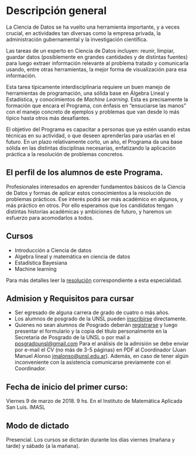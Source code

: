 # Descripción general

La Ciencia de Datos se ha vuelto una herramienta importante, y a veces crucial, en actividades tan diversas como la empresa privada, la administración gubernamental y la investigación científica.

Las tareas de un experto en Ciencia de Datos incluyen: reunir, limpiar, guardar datos (posiblemente en grandes cantidades y de distintas fuentes) para luego extraer información relevante al problema tratado y comunicarla usando, entre otras herramientas, la mejor forma de visualización para esa información.

Esta tarea típicamente interdisciplinaria requiere un buen manejo de herramientas de programación, una sólida base en Álgebra Lineal y Estadística, y conocimientos de _Machine Learning_. Esta es precisamente la formación que encara el Programa, con énfasis en “ensuciarse las manos” con el manejo concreto de ejemplos y problemas que van desde lo más típico hasta otros más desafiantes.

El objetivo del Programa es capacitar a personas que ya estén usando estas técnicas en su actividad, o que deseen aprenderlas para usarlas en el futuro. En un plazo relativamente corto, un año,  el Programa da una base sólida en las distintas disciplinas necesarias, enfatizando la aplicación práctica a la  resolución de problemas concretos.

## El perfil de los alumnos de este Programa. 
Profesionales interesados en aprender fundamentos básicos de la Ciencia de Datos y formas de aplicar estos conocimientos a la resolución de problemas prácticos. Ese interés podrá ser más académico en algunos, y más práctico en otros. Por ello esperamos que los candidatos tengan distintas historias académicas y ambiciones de futuro, y haremos un esfuerzo para acomodarlos a todos. 

## Cursos
* Introducción a Ciencia de datos
* Algebra lineal y matemática en ciencia de datos
* Estadística Bayesiana
* Machine learning

Para más detalles leer la [resolución](http://digesto.unsl.edu.ar/docs/201712/20171218114843_16708.pdf) correspondiente a esta especialidad. 

## Admision y Requisitos para cursar
* Ser egresado de alguna carrera de grado de cuatro o más años.
* Los alumnos de posgrado de la UNSL pueden [inscribirse](https://aluposgrado.unsl.edu.ar/posgrado/acceso) directamente.
* Quienes no sean alumnos de Posgrado deberán [registrarse](http://aluposgrado.unsl.edu.ar/preinscripcion/?__o=) y luego presentar el formulario y la copia del título personalmente en la Secretaría de Posgrado de la UNSL o por mail a <posgradounsl@gmail.com>
Para el análisis de la admisión se debe enviar por e-mail el CV (no más de 3-5 páginas) en PDF al Coordinador (Juan Manuel Alonso <jmalonso@unsl.edu.ar>). Además, en caso de tener algún inconveniente con la asistencia comunicarse previamente con el Coordinador.


## Fecha de inicio del primer curso:
Viernes 9 de marzo de 2018. 9 hs. En el Instituto de Matemática Aplicada San Luis. IMASL

## Modo de dictado
Presencial. Los cursos se dictarán durante los días viernes (mañana y tarde) y sábado (a la mañana).
